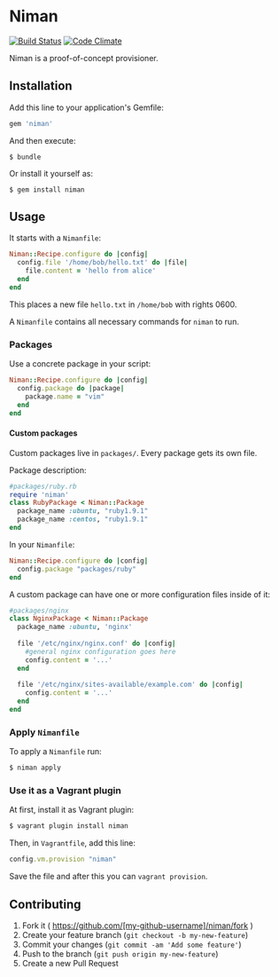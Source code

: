 # Niman
[![Build Status](https://travis-ci.org/schultyy/Niman.svg?branch=master)](https://travis-ci.org/schultyy/Niman)
[![Code Climate](https://codeclimate.com/github/schultyy/Niman/badges/gpa.svg)](https://codeclimate.com/github/schultyy/Niman)

Niman is a proof-of-concept provisioner.

## Installation

Add this line to your application's Gemfile:

```ruby
gem 'niman'
```

And then execute:

    $ bundle

Or install it yourself as:

    $ gem install niman

## Usage

It starts with a `Nimanfile`:

```ruby
Niman::Recipe.configure do |config|
  config.file '/home/bob/hello.txt' do |file|
    file.content = 'hello from alice'
  end
end
```
This places a new file `hello.txt` in `/home/bob` with rights 0600.

A `Nimanfile` contains all necessary commands for `niman` to run.

### Packages

Use a concrete package in your script:

```ruby
Niman::Recipe.configure do |config|
  config.package do |package|
    package.name = "vim"
  end
end
```

#### Custom packages

Custom packages live in `packages/`. Every package gets its own file.

Package description:
```ruby
#packages/ruby.rb
require 'niman'
class RubyPackage < Niman::Package
  package_name :ubuntu, "ruby1.9.1"
  package_name :centos, "ruby1.9.1"
end
```
In your `Nimanfile`:
```ruby
Niman::Recipe.configure do |config|
  config.package "packages/ruby"
end
```

A custom package can have one or more configuration files inside of it:

```ruby
#packages/nginx
class NginxPackage < Niman::Package
  package_name :ubuntu, 'nginx'
  
  file '/etc/nginx/nginx.conf' do |config|
    #general nginx configuration goes here
    config.content = '...'
  end
  
  file '/etc/nginx/sites-available/example.com' do |config|
    config.content = '...'
  end
end
```

### Apply `Nimanfile`

To apply a `Nimanfile` run:

```bash
$ niman apply
```

### Use it as a Vagrant plugin

At first, install it as Vagrant plugin:
```bash
$ vagrant plugin install niman
```

Then, in `Vagrantfile`, add this line:

```ruby
config.vm.provision "niman"
```
Save the file and after this you can `vagrant provision`.

## Contributing

1. Fork it ( https://github.com/[my-github-username]/niman/fork )
2. Create your feature branch (`git checkout -b my-new-feature`)
3. Commit your changes (`git commit -am 'Add some feature'`)
4. Push to the branch (`git push origin my-new-feature`)
5. Create a new Pull Request
